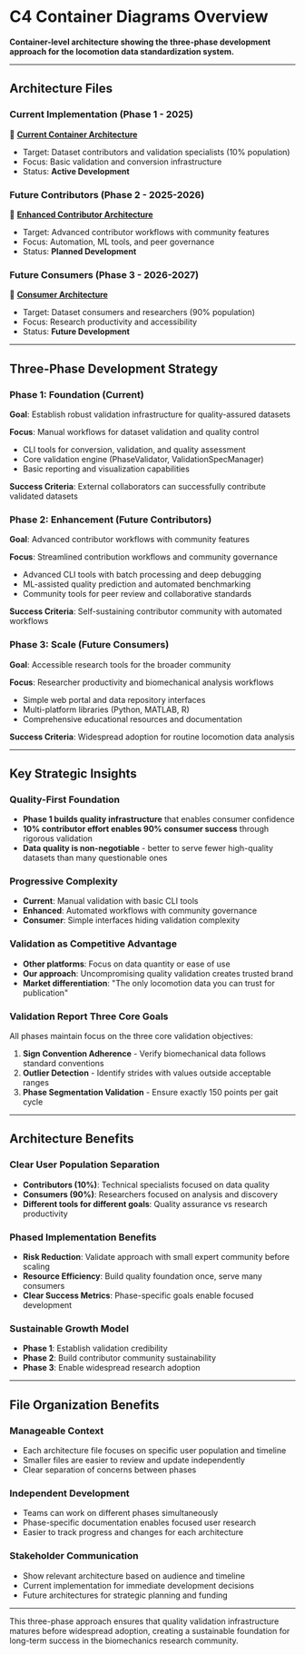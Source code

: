 # C4 Container Diagrams Overview

**Container-level architecture showing the three-phase development approach for the locomotion data standardization system.**

---

## Architecture Files

### **Current Implementation (Phase 1 - 2025)**
📄 **[Current Container Architecture](12a_c4_container_current.md)**
- Target: Dataset contributors and validation specialists (10% population)
- Focus: Basic validation and conversion infrastructure
- Status: **Active Development**

### **Future Contributors (Phase 2 - 2025-2026)**
📄 **[Enhanced Contributor Architecture](12b_c4_container_future_contributors.md)**
- Target: Advanced contributor workflows with community features
- Focus: Automation, ML tools, and peer governance
- Status: **Planned Development**

### **Future Consumers (Phase 3 - 2026-2027)**
📄 **[Consumer Architecture](12c_c4_container_future_consumers.md)**
- Target: Dataset consumers and researchers (90% population)  
- Focus: Research productivity and accessibility
- Status: **Future Development**

---

## Three-Phase Development Strategy

### **Phase 1: Foundation (Current)**
**Goal**: Establish robust validation infrastructure for quality-assured datasets

**Focus**: Manual workflows for dataset validation and quality control
- CLI tools for conversion, validation, and quality assessment
- Core validation engine (PhaseValidator, ValidationSpecManager)
- Basic reporting and visualization capabilities

**Success Criteria**: External collaborators can successfully contribute validated datasets

### **Phase 2: Enhancement (Future Contributors)**
**Goal**: Advanced contributor workflows with community features

**Focus**: Streamlined contribution workflows and community governance
- Advanced CLI tools with batch processing and deep debugging
- ML-assisted quality prediction and automated benchmarking
- Community tools for peer review and collaborative standards

**Success Criteria**: Self-sustaining contributor community with automated workflows

### **Phase 3: Scale (Future Consumers)**
**Goal**: Accessible research tools for the broader community

**Focus**: Researcher productivity and biomechanical analysis workflows
- Simple web portal and data repository interfaces
- Multi-platform libraries (Python, MATLAB, R)
- Comprehensive educational resources and documentation

**Success Criteria**: Widespread adoption for routine locomotion data analysis

---

## Key Strategic Insights

### **Quality-First Foundation**
- **Phase 1 builds quality infrastructure** that enables consumer confidence
- **10% contributor effort enables 90% consumer success** through rigorous validation
- **Data quality is non-negotiable** - better to serve fewer high-quality datasets than many questionable ones

### **Progressive Complexity**
- **Current**: Manual validation with basic CLI tools
- **Enhanced**: Automated workflows with community governance  
- **Consumer**: Simple interfaces hiding validation complexity

### **Validation as Competitive Advantage**
- **Other platforms**: Focus on data quantity or ease of use
- **Our approach**: Uncompromising quality validation creates trusted brand
- **Market differentiation**: "The only locomotion data you can trust for publication"

### **Validation Report Three Core Goals**
All phases maintain focus on the three core validation objectives:
1. **Sign Convention Adherence** - Verify biomechanical data follows standard conventions
2. **Outlier Detection** - Identify strides with values outside acceptable ranges  
3. **Phase Segmentation Validation** - Ensure exactly 150 points per gait cycle

---

## Architecture Benefits

### **Clear User Population Separation**
- **Contributors (10%)**: Technical specialists focused on data quality
- **Consumers (90%)**: Researchers focused on analysis and discovery
- **Different tools for different goals**: Quality assurance vs research productivity

### **Phased Implementation Benefits**
- **Risk Reduction**: Validate approach with small expert community before scaling
- **Resource Efficiency**: Build quality foundation once, serve many consumers
- **Clear Success Metrics**: Phase-specific goals enable focused development

### **Sustainable Growth Model**
- **Phase 1**: Establish validation credibility
- **Phase 2**: Build contributor community sustainability  
- **Phase 3**: Enable widespread research adoption

---

## File Organization Benefits

### **Manageable Context**
- Each architecture file focuses on specific user population and timeline
- Smaller files are easier to review and update independently
- Clear separation of concerns between phases

### **Independent Development**
- Teams can work on different phases simultaneously
- Phase-specific documentation enables focused user research
- Easier to track progress and changes for each architecture

### **Stakeholder Communication**
- Show relevant architecture based on audience and timeline
- Current implementation for immediate development decisions
- Future architectures for strategic planning and funding

---

This three-phase approach ensures that quality validation infrastructure matures before widespread adoption, creating a sustainable foundation for long-term success in the biomechanics research community.